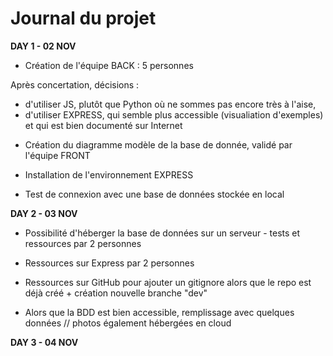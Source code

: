 # Journal du projet

<b>DAY 1 - 02 NOV</b>

* Création de l'équipe BACK : 5 personnes

Après concertation, décisions :
- d'utiliser JS, plutôt que Python où ne sommes pas encore très à l'aise,
- d'utiliser EXPRESS, qui semble plus accessible (visualiation d'exemples) et qui est bien documenté sur Internet

* Création du diagramme modèle de la base de donnée, validé par l'équipe FRONT

* Installation de l'environnement EXPRESS

* Test de connexion avec une base de données stockée en local

<b>DAY 2 - 03 NOV</b>

* Possibilité d'héberger la base de données sur un serveur - tests et ressources par 2 personnes

* Ressources sur Express par 2 personnes

* Ressources sur GitHub pour ajouter un gitignore alors que le repo est déjà créé + création nouvelle branche "dev"

* Alors que la BDD est bien accessible, remplissage avec quelques données // photos également hébergées en cloud

<b>DAY 3 - 04 NOV</b>

